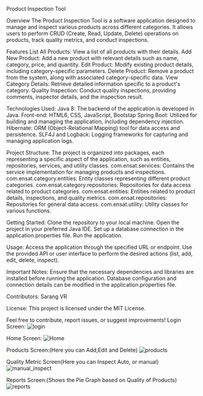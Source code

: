Product Inspection Tool

Overview
The Product Inspection Tool is a software application designed to manage and inspect various products across different categories. It allows users to perform CRUD (Create, Read, Update, Delete) operations on products, track quality metrics, and conduct inspections.

Features
List All Products: View a list of all products with their details.
Add New Product: Add a new product with relevant details such as name, category, price, and quantity.
Edit Product: Modify existing product details, including category-specific parameters.
Delete Product: Remove a product from the system, along with associated category-specific data.
View Category Details: Retrieve detailed information specific to a product's category.
Quality Inspection: Conduct quality inspections, providing comments, inspector details, and the inspection result.

Technologies Used:
Java 8: The backend of the application is developed in Java.
Front-end: HTML6, CSS, JavaScript, Bootstap
Spring Boot: Utilized for building and managing the application, including dependency injection.
Hibernate: ORM (Object-Relational Mapping) tool for data access and persistence.
SLF4J and Logback: Logging frameworks for capturing and managing application logs.

Project Structure:
The project is organized into packages, each representing a specific aspect of the application, such as entities, repositories, services, and utility classes.
com.ensat.services: Contains the service implementation for managing products and inspections.
com.ensat.category.entities: Entity classes representing different product categories.
com.ensat.category.repositories: Repositories for data access related to product categories.
com.ensat.entities: Entities related to product details, inspections, and quality metrics.
com.ensat.repositories: Repositories for general data access.
com.ensat.utility: Utility classes for various functions.

Getting Started:
Clone the repository to your local machine.
Open the project in your preferred Java IDE.
Set up a database connection in the application.properties file.
Run the application.

Usage:
Access the application through the specified URL or endpoint.
Use the provided API or user interface to perform the desired actions (list, add, edit, delete, inspect).

Important Notes:
Ensure that the necessary dependencies and libraries are installed before running the application.
Database configuration and connection details can be modified in the application.properties file.

Contributors:
Sarang VR

License:
This project is licensed under the MIT License.

Feel free to contribute, report issues, or suggest improvements!
Login Screen:
![login](https://github.com/sarangvr/ProductInspectionTool/assets/84840340/1e9c5a25-1076-4933-bc0f-82429d5da26f)

Home Screen:
![Home](https://github.com/sarangvr/ProductInspectionTool/assets/84840340/2f443568-033b-42a6-94af-7d531621b122)

Products Screen:(Here you can Add,Edit and Delete)
![products](https://github.com/sarangvr/ProductInspectionTool/assets/84840340/e520d539-6e4b-43e4-b673-ab64cb75250b)

Quality Metric Screen(Here you can Inspect Auto, or manual)
![manual_inspect](https://github.com/sarangvr/ProductInspectionTool/assets/84840340/d262b934-53d1-4049-b0a3-dfa51dfbf7c6)

Reports Screen:(Shows the Pie Graph based on Quality of Products)
![reports](https://github.com/sarangvr/ProductInspectionTool/assets/84840340/ca5bc011-fe78-4474-bf01-a6f9d7e2cfd2)
